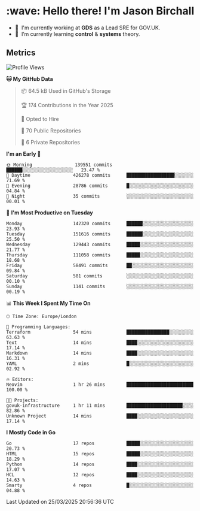 <h1 align="left" id="jason-title">:wave: Hello there! I'm Jason Birchall</h1>

- :office: &nbsp;I'm currently working at **GDS** as a Lead SRE for GOV.UK.
- :seedling: &nbsp;I’m currently learning **control** & **systems** theory.

<h2>Metrics</h2>

<!--START_SECTION:waka-->
![Profile Views](http://img.shields.io/badge/Profile%20Views-0-blue)

**🐱 My GitHub Data** 

> 📦 64.5 kB Used in GitHub's Storage 
 > 
> 🏆 174 Contributions in the Year 2025
 > 
> 💼 Opted to Hire
 > 
> 📜 70 Public Repositories 
 > 
> 🔑 6 Private Repositories 
 > 
**I'm an Early 🐤** 

```text
🌞 Morning                139551 commits      ██████░░░░░░░░░░░░░░░░░░░   23.47 % 
🌆 Daytime                426278 commits      ██████████████████░░░░░░░   71.69 % 
🌃 Evening                28786 commits       █░░░░░░░░░░░░░░░░░░░░░░░░   04.84 % 
🌙 Night                  35 commits          ░░░░░░░░░░░░░░░░░░░░░░░░░   00.01 % 
```
📅 **I'm Most Productive on Tuesday** 

```text
Monday                   142320 commits      ██████░░░░░░░░░░░░░░░░░░░   23.93 % 
Tuesday                  151616 commits      ██████░░░░░░░░░░░░░░░░░░░   25.50 % 
Wednesday                129443 commits      █████░░░░░░░░░░░░░░░░░░░░   21.77 % 
Thursday                 111058 commits      █████░░░░░░░░░░░░░░░░░░░░   18.68 % 
Friday                   58491 commits       ██░░░░░░░░░░░░░░░░░░░░░░░   09.84 % 
Saturday                 581 commits         ░░░░░░░░░░░░░░░░░░░░░░░░░   00.10 % 
Sunday                   1141 commits        ░░░░░░░░░░░░░░░░░░░░░░░░░   00.19 % 
```


📊 **This Week I Spent My Time On** 

```text
🕑︎ Time Zone: Europe/London

💬 Programming Languages: 
Terraform                54 mins             ████████████████░░░░░░░░░   63.63 % 
Text                     14 mins             ████░░░░░░░░░░░░░░░░░░░░░   17.14 % 
Markdown                 14 mins             ████░░░░░░░░░░░░░░░░░░░░░   16.31 % 
YAML                     2 mins              █░░░░░░░░░░░░░░░░░░░░░░░░   02.92 % 

🔥 Editors: 
Neovim                   1 hr 26 mins        █████████████████████████   100.00 % 

🐱‍💻 Projects: 
govuk-infrastructure     1 hr 11 mins        █████████████████████░░░░   82.86 % 
Unknown Project          14 mins             ████░░░░░░░░░░░░░░░░░░░░░   17.14 % 
```

**I Mostly Code in Go** 

```text
Go                       17 repos            █████░░░░░░░░░░░░░░░░░░░░   20.73 % 
HTML                     15 repos            █████░░░░░░░░░░░░░░░░░░░░   18.29 % 
Python                   14 repos            ████░░░░░░░░░░░░░░░░░░░░░   17.07 % 
HCL                      12 repos            ████░░░░░░░░░░░░░░░░░░░░░   14.63 % 
Smarty                   4 repos             █░░░░░░░░░░░░░░░░░░░░░░░░   04.88 % 
```




 Last Updated on 25/03/2025 20:56:36 UTC
<!--END_SECTION:waka-->

<!-- links -->

[issues page]: https://github.com/jasonBirchall/jasonBirchall/issues "jasonBirchall/issues"
